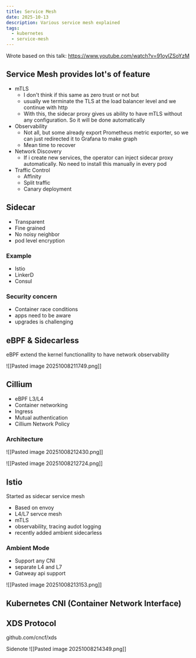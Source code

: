 ```yaml
---
title: Service Mesh
date: 2025-10-13
description: Various service mesh explained
tags:
  - kubernetes
  - service-mesh
---
```


Wrote based on this talk: https://www.youtube.com/watch?v=91oylZSoYzM
## Service Mesh provides lot's of feature
- mTLS
	- I don't think if this same as zero trust or not but
	- usually we terminate the TLS at the load balancer level and we continue with http
	- With this, the sidecar proxy gives us ability to have mTLS without any configuration. So it will be done automatically
- Observability
	- Not all, but some already export Prometheus metric exporter, so we can just redirected it to Grafana to make graph
	- Mean time to recover
- Network Discovery
	* If i create new services, the operator can inject sidecar proxy automatically. No need to install this manually in every pod
- Traffic Control
	- Affinity
	- Split traffic
	- Canary deployment

## Sidecar
* Transparent
* Fine grained
* No noisy neighbor
* pod level encryption

### Example
* Istio
* LinkerD
* Consul

### Security concern
* Container race conditions
* apps need to be aware
* upgrades is challenging
## eBPF & Sidecarless

eBPF extend the kernel functionallity to have network observability

![[Pasted image 20251008211749.png]]

## Cillium
* eBPF L3/L4
* Container networking
* Ingress
* Mutual authentication
* Cillium Network Policy

### Architecture
![[Pasted image 20251008212430.png]]

![[Pasted image 20251008212724.png]]
## Istio
Started as sidecar service mesh
* Based on envoy
* L4/L7 servce mesh
* mTLS
* observability, tracing audot logging
* recently added ambient sidecarless

### Ambient Mode
* Support any CNI
* separate L4 and L7
* Gatweay api support

![[Pasted image 20251008213153.png]]
## Kubernetes CNI (Container Network Interface)

## XDS Protocol
github.com/cncf/xds

Sidenote
![[Pasted image 20251008214349.png]]
